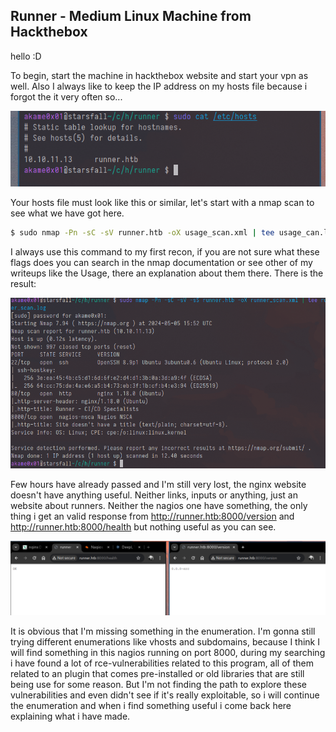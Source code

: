 ## Runner - Medium Linux Machine from Hackthebox

hello :D

To begin, start the machine in hackthebox website and start your vpn as well. Also I always like to keep the IP address on my hosts file because i forgot the it very often so...

![](attachments/Pasted%20image%2020240505154300.png)

Your hosts file must look like this or similar, let's start with a nmap scan to see what we have got here.

```bash
$ sudo nmap -Pn -sC -sV runner.htb -oX usage_scan.xml | tee usage_can.log 
```

I always use this command to my first recon, if you are not sure what these flags does you can search in the nmap documentation or see other of my writeups like the Usage, there an explanation about them there. There is the result:

![](attachments/Pasted%20image%2020240505155418.png)

Few hours have already passed and I'm still very lost, the nginx website doesn't have anything useful. Neither links, inputs or anything, just an website about runners. Neither the nagios one have something, the only thing i get an valid response from http://runner.htb:8000/version and http://runner.htb:8000/health but nothing useful as you can see.

![](attachments/Pasted%20image%2020240505173908.png)

It is obvious that I'm missing something in the enumeration. I'm gonna still trying different enumerations like vhosts and subdomains, because I think I will find something in this nagios running on port 8000, during my searching i have found a lot of rce-vulnerabilities related to this program, all of them related to an plugin that comes pre-installed or old libraries that are still being use for some reason. But I'm not finding the path to explore these vulnerabilities and even didn't see if it's really exploitable, so i will continue the enumeration and when i find something useful i come back here explaining what i have made.  